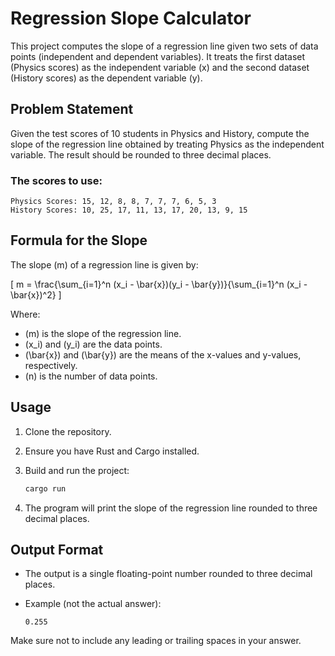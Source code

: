 # Regression Slope Calculator

This project computes the slope of a regression line given two sets of data points (independent and dependent variables). It treats the first dataset (Physics scores) as the independent variable (x) and the second dataset (History scores) as the dependent variable (y).

## Problem Statement

Given the test scores of 10 students in Physics and History, compute the slope of the regression line obtained by treating Physics as the independent variable. The result should be rounded to three decimal places.

### The scores to use:

```
Physics Scores: 15, 12, 8, 8, 7, 7, 7, 6, 5, 3
History Scores: 10, 25, 17, 11, 13, 17, 20, 13, 9, 15
```

## Formula for the Slope

The slope \(m\) of a regression line is given by:

\[
 m = \frac{\sum_{i=1}^n (x_i - \bar{x})(y_i - \bar{y})}{\sum_{i=1}^n (x_i - \bar{x})^2}
\]

Where:

- \(m\) is the slope of the regression line.
- \(x_i\) and \(y_i\) are the data points.
- \(\bar{x}\) and \(\bar{y}\) are the means of the x-values and y-values, respectively.
- \(n\) is the number of data points.

## Usage

1. Clone the repository.
2. Ensure you have Rust and Cargo installed.
3. Build and run the project:

   ```bash
   cargo run
   ```

4. The program will print the slope of the regression line rounded to three decimal places.

## Output Format

- The output is a single floating-point number rounded to three decimal places.
- Example (not the actual answer):

  ```
  0.255
  ```

Make sure not to include any leading or trailing spaces in your answer.


